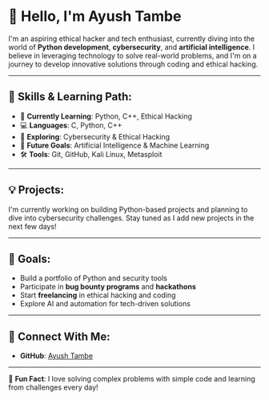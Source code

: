 # 👋 Hello, I'm Ayush Tambe

I'm an aspiring ethical hacker and tech enthusiast, currently diving into the world of **Python development**, **cybersecurity**, and **artificial intelligence**. I believe in leveraging technology to solve real-world problems, and I'm on a journey to develop innovative solutions through coding and ethical hacking.

---

## 🚀 Skills & Learning Path:
- 🌱 **Currently Learning**: Python, C++, Ethical Hacking
- 💻 **Languages**: C, Python, C++ 
- 🔐 **Exploring**: Cybersecurity & Ethical Hacking
- 🤖 **Future Goals**: Artificial Intelligence & Machine Learning
- 🛠️ **Tools**: Git, GitHub, Kali Linux, Metasploit

---

## 💡 Projects:
I'm currently working on building Python-based projects and planning to dive into cybersecurity challenges. Stay tuned as I add new projects in the next few days! 

---

## 🎯 Goals:
- Build a portfolio of Python and security tools
- Participate in **bug bounty programs** and **hackathons**
- Start **freelancing** in ethical hacking and coding
- Explore AI and automation for tech-driven solutions

---

## 🤝 Connect With Me:
- **GitHub**: [Ayush Tambe](https://github.com/AyushT50)


---

🌟 **Fun Fact**: I love solving complex problems with simple code and learning from challenges every day!

